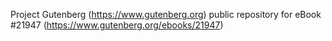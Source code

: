 Project Gutenberg (https://www.gutenberg.org) public repository for eBook #21947 (https://www.gutenberg.org/ebooks/21947)
